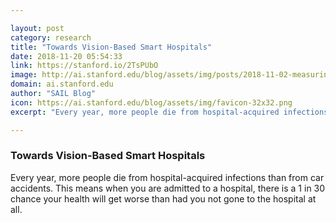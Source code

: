 ```yaml
---

layout: post
category: research
title: "Towards Vision-Based Smart Hospitals"
date: 2018-11-20 05:54:33
link: https://stanford.io/2TsPUbO
image: http://ai.stanford.edu/blog/assets/img/posts/2018-11-02-measuring-hand-hygiene-in-hospitals/main.png
domain: ai.stanford.edu
author: "SAIL Blog"
icon: https://ai.stanford.edu/blog/assets/img/favicon-32x32.png
excerpt: "Every year, ​more people​ die from hospital-acquired infections than from ​car accidents​. This means when you are admitted to a hospital, there is a ​1 in 30​ chance your health will get worse than had you not gone to the hospital at all."

---
```


### Towards Vision-Based Smart Hospitals

Every year, ​more people​ die from hospital-acquired infections than from ​car accidents​. This means when you are admitted to a hospital, there is a ​1 in 30​ chance your health will get worse than had you not gone to the hospital at all.